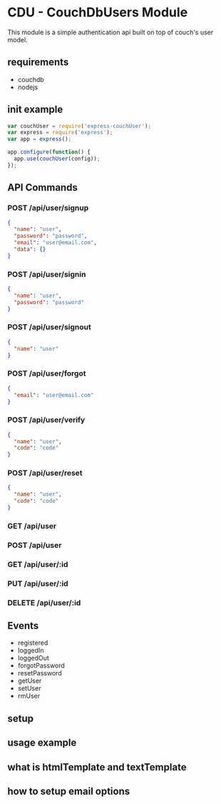 # CDU - CouchDbUsers Module

This module is a simple authentication api built on top of couch's user model.

## requirements

* couchdb
* nodejs

## init example

``` js
var couchUser = require('express-couchUser');
var express = require('express');
var app = express();

app.configure(function() {
  app.use(couchUser(config));
});

```

## API Commands

### POST /api/user/signup

``` json
{
  "name": "user",
  "password": "password",
  "email": "user@email.com",
  "data": {}
}
```

### POST /api/user/signin

``` json
{
  "name": "user",
  "password": "password"
}
```

### POST /api/user/signout

``` json
{
  "name": "user"
}
```

### POST /api/user/forgot

``` json
{
  "email": "user@email.com"
}
```

### POST /api/user/verify

``` json
{
  "name": "user",
  "code": "code"
}
```

### POST /api/user/reset

``` json
{
  "name": "user",
  "code": "code"
}
```

### GET /api/user

### POST /api/user

### GET /api/user/:id

### PUT /api/user/:id

### DELETE /api/user/:id


## Events

* registered
* loggedIn
* loggedOut
* forgotPassword
* resetPassword
* getUser
* setUser
* rmUser

## setup

## usage example

## what is htmlTemplate and textTemplate

## how to setup email options

